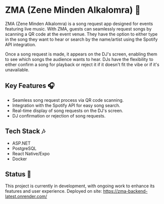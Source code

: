 # ZMA (Zene Minden Alkalomra) :musical_note:

ZMA (Zene Minden Alkalomra) is a song request app designed for events featuring live music. With ZMA, guests can seamlessly request songs by scanning a QR code at the event venue. They have the option to either type in the song they want to hear or search by the name/artist using the Spotify API integration.

Once a song request is made, it appears on the DJ's screen, enabling them to see which songs the audience wants to hear. DJs have the flexibility to either confirm a song for playback or reject it if it doesn't fit the vibe or if it's unavailable.

## Key Features :headphones:
- Seamless song request process via QR code scanning.
- Integration with the Spotify API for easy song search.
- Real-time display of song requests on the DJ's screen.
- DJ confirmation or rejection of song requests.

## Tech Stack :notes:
- ASP.NET
- PostgreSQL
- React Native/Expo
- Docker

## Status :musical_score:
This project is currently in development, with ongoing work to enhance its features and user experience. Deployed on site: https://zma-backend-latest.onrender.com/
